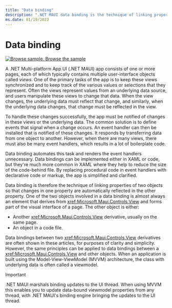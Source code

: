 ```yaml
---
title: "Data binding"
description: ".NET MAUI data binding is the technique of linking properties of two objects so that changes in one property are automatically reflected in the other property."
ms.date: 01/19/2022
---
```


# Data binding

[![Browse sample.](~/media/code-sample.png) Browse the sample](/samples/dotnet/maui-samples/fundamentals-databinding)

A .NET Multi-platform App UI (.NET MAUI) app consists of one or more pages, each of which typically contains multiple user-interface objects called *views*. One of the primary tasks of the app is to keep these views synchronized and to keep track of the various values or selections that they represent. Often the views represent values from an underlying data source, and users manipulate these views to change that data. When the view changes, the underlying data must reflect that change, and similarly, when the underlying data changes, that change must be reflected in the view.

To handle these changes successfully, the app must be notified of changes in these views or the underlying data. The common solution is to define events that signal when a change occurs. An event handler can then be installed that is notified of these changes. It responds by transferring data from one object to another. However, when there are many views, there must also be many event handlers, which results in a lot of boilerplate code.

Data binding automates this task and renders the event handlers unnecessary. Data bindings can be implemented either in XAML or code, but they're much more common in XAML where they help to reduce the size of the code-behind file. By replacing procedural code in event handlers with declarative code or markup, the app is simplified and clarified.

Data binding is therefore the technique of linking properties of two objects so that changes in one property are automatically reflected in the other property. One of the two objects involved in a data binding is almost always an element that derives from <xref:Microsoft.Maui.Controls.View> and forms part of the visual interface of a page. The other object is either:

- Another <xref:Microsoft.Maui.Controls.View> derivative, usually on the same page.
- An object in a code file.

Data bindings between two <xref:Microsoft.Maui.Controls.View> derivatives are often shown in these articles, for purposes of clarity and simplicity. However, the same principles can be applied to data bindings between a <xref:Microsoft.Maui.Controls.View> and other objects. When an application is built using the Model-View-ViewModel (MVVM) architecture, the class with underlying data is often called a viewmodel.

> [!IMPORTANT]
> .NET MAUI marshals binding updates to the UI thread. When using MVVM this enables you to update data-bound viewmodel properties from any thread, with .NET MAUI's binding engine bringing the updates to the UI thread.
